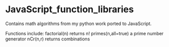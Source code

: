 # JavaScript_function_libraries

Contains math algorithms from my python work ported to JavaScript.

Functions include:
    factorial(n)
        returns n!
    primes(n,all=true)
        a prime number generator
    nCr(n,r)
        returns combinations
        